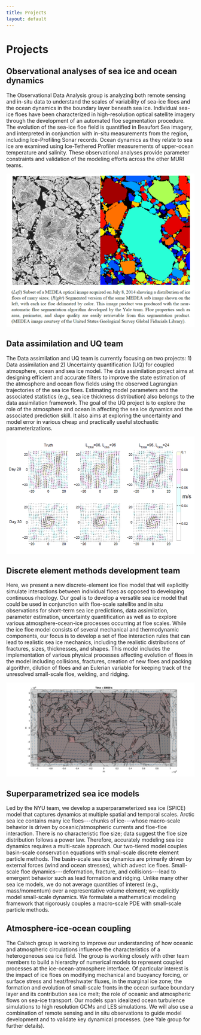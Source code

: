 ```yaml
---
title: Projects
layout: default
---
```

# Projects

## Observational analyses of sea ice and ocean dynamics

The Observational Data Analysis group is analyzing both remote sensing and in-situ data to understand the scales of variability of sea-ice floes and the ocean dynamics in the boundary layer beneath sea ice. Individual sea-ice floes have been characterized in high-resolution optical satellite imagery through the development of an automated floe segmentation procedure. The evolution of the sea-ice floe field is quantified in Beaufort Sea imagery, and interpreted in conjunction with in-situ measurements from the region, including Ice-Profiling Sonar records. Ocean dynamics as they relate to sea ice are examined using Ice-Tethered Profiler measurements of upper-ocean temperature and salinity. These observational analyses provide parameter constraints and validation of the modeling efforts across the other MURI teams.

![YALE schematic](./images/YaleProject_WebsiteFigure.png)

## Data assimilation and UQ team

The Data assimilation and UQ team is currently focusing on two projects: 1) Data assimilation and 2) Uncertainty quantification (UQ) for coupled atmosphere, ocean and sea ice model. The data assimilation project aims at designing efficient and accurate filters to improve the state estimation of the atmosphere and ocean flow fields using the observed Lagrangian trajectories of the sea ice floes. Estimating model parameters and the associated statistics (e.g., sea ice thickness distribution) also belongs to the data assimilation framework. The goal of the UQ project is to explore the role of the atmosphere and ocean in affecting the sea ice dynamics and the associated prediction skill. It also aims at exploring the uncertainty and model error in various cheap and practically useful stochastic parameterizations.

![WISCONSIN schematic](./images/WisconsinProj_WebsiteFigure.png)

## Discrete element methods development team

Here, we present a new discrete-element ice floe model that will explicitly simulate interactions between individual floes as opposed to developing continuous rheology. Our goal is to develop a versatile sea ice model that could be used in conjunction with floe-scale satellite and in situ observations for short-term sea ice predictions, data assimilation, parameter estimation, uncertainty quantification as well as to explore various atmosphere-ocean-ice processes occurring at floe scales. While the ice floe model consists of several mechanical and thermodynamic components, our focus is to develop a set of floe interaction rules that can lead to realistic sea ice mechanics, including the realistic distributions of fractures, sizes, thicknesses, and shapes. This model includes the implementation of various physical processes affecting evolution of floes in the model including collisions, fractures, creation of new floes and packing algorithm, dilution of floes and an Eulerian variable for keeping track of the unresolved small-scale floe, welding, and ridging.

![DEM schematic](./images/DEM_WebsiteFigure.jpg)


## Superparametrized sea ice models

Led by the NYU team, we develop a superparameterized sea ice (SPICE)
model that captures dynamics at multiple spatial and temporal
scales. Arctic sea ice contains many ice floes---chunks of ice---whose
macro-scale behavior is driven by oceanic/atmospheric currents and
floe-floe interaction. There is no characteristic floe size; data
suggest the floe size distribution follows a power law. Therefore,
accurately modeling sea ice dynamics requires a multi-scale
approach. Our two-tiered model couples basin-scale conservation
equations with small-scale discrete element particle methods. The
basin-scale sea ice dynamics are primarily driven by external forces
(wind and ocean stresses), which advect ice floes. Small-scale floe
dynamics---deformation, fracture, and collisions---lead to emergent
behavior such as lead formation and ridging. Unlike many other sea ice
models, we do not average quantities of interest (e.g., mass/momentum)
over a representative volume element; we explicitly model small-scale
dynamics. We formulate a mathematical modeling framework that
rigorously couples a macro-scale PDE with small-scale particle
methods.


## Atmosphere-ice-ocean coupling

The Caltech group is working to improve our understanding of how
oceanic and atmospheric circulations influence the characteristics of
a heterogeneous sea ice field.  The group is working closely with
other team members to build a hierarchy of numerical models to
represent coupled processes at the ice-ocean-atmosphere interface.  Of
particular interest is the impact of ice floes on modifying mechanical
and buoyancy forcing, or surface stress and heat/freshwater fluxes, in
the marginal ice zone; the formation and evolution of small-scale
fronts in the ocean surface boundary layer and its contribution sea
ice melt; the role of oceanic and atmospheric flows on sea-ice
transport.  Our models span idealized ocean turbulence simulations to
high resolution GCMs and LES simulations.  We will also use a
combination of remote sensing and in situ observations to guide model
development and to validate key dynamical processes. (see Yale group
for further details).
